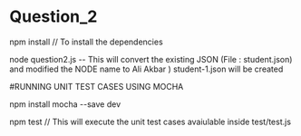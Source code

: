 # Question_2

npm install // To install the dependencies

node question2.js -- This will convert the existing JSON (File : student.json) and modified the NODE name to Ali Akbar ) student-1.json will be created

#RUNNING UNIT TEST CASES USING MOCHA

npm install mocha --save dev

npm test // This will execute the unit test cases avaiulable inside test/test.js
